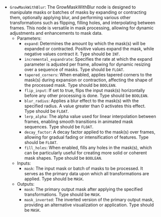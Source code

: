 - `GrowMaskWithBlur`: The GrowMaskWithBlur node is designed to manipulate masks or batches of masks by expanding or contracting them, optionally applying blur, and performing various other transformations such as flipping, filling holes, and interpolating between frames. This node is versatile in mask processing, allowing for dynamic adjustments and enhancements to mask data.
    - Parameters:
        - `expand`: Determines the amount by which the mask(s) will be expanded or contracted. Positive values expand the mask, while negative values contract it. Type should be `INT`.
        - `incremental_expandrate`: Specifies the rate at which the expand parameter is adjusted per frame, allowing for dynamic resizing over a sequence of masks. Type should be `FLOAT`.
        - `tapered_corners`: When enabled, applies tapered corners to the mask(s) during expansion or contraction, affecting the shape of the processed mask. Type should be `BOOLEAN`.
        - `flip_input`: If set to true, flips the input mask(s) horizontally before any other processing is done. Type should be `BOOLEAN`.
        - `blur_radius`: Applies a blur effect to the mask(s) with the specified radius. A value greater than 0 activates this effect. Type should be `FLOAT`.
        - `lerp_alpha`: The alpha value used for linear interpolation between frames, enabling smooth transitions in animated mask sequences. Type should be `FLOAT`.
        - `decay_factor`: A decay factor applied to the mask(s) over frames, allowing for gradual fading or intensification of features. Type should be `FLOAT`.
        - `fill_holes`: When enabled, fills any holes in the mask(s), which can be particularly useful for creating more solid or coherent mask shapes. Type should be `BOOLEAN`.
    - Inputs:
        - `mask`: The input mask or batch of masks to be processed. It serves as the primary data upon which all transformations are applied. Type should be `MASK`.
    - Outputs:
        - `mask`: The primary output mask after applying the specified transformations. Type should be `MASK`.
        - `mask_inverted`: The inverted version of the primary output mask, providing an alternative visualization or application. Type should be `MASK`.
